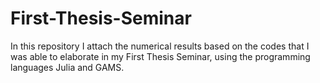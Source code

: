 # First-Thesis-Seminar
In this repository I attach the numerical results based on the codes that I was able to elaborate in my First Thesis Seminar, using the programming languages Julia and GAMS.
